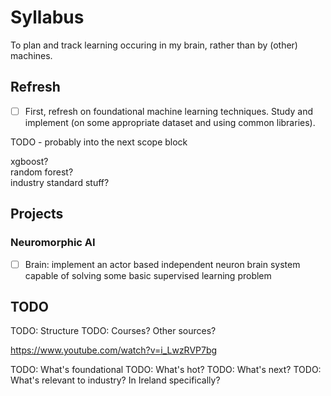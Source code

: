 # Syllabus

To plan and track learning occuring in my brain, rather than by (other) machines.

## Refresh

- [ ] First, refresh on foundational machine learning techniques. Study and implement (on some appropriate dataset and using common libraries).

TODO - probably into the next scope block

xgboost?  
random forest?  
industry standard stuff?  

## Projects

### Neuromorphic AI

- [ ] Brain: implement an actor based independent neuron brain system capable of solving some basic supervised learning problem

## TODO

TODO: Structure
TODO: Courses? Other sources?

https://www.youtube.com/watch?v=i_LwzRVP7bg

TODO: What's foundational
TODO: What's hot?
TODO: What's next?
TODO: What's relevant to industry? In Ireland specifically?
